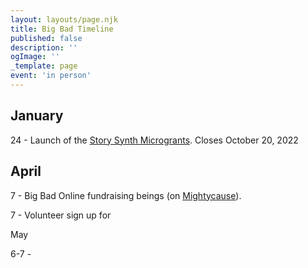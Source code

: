 ```yaml
---
layout: layouts/page.njk
title: Big Bad Timeline
published: false
description: ''
ogImage: ''
_template: page
event: 'in person'
---
```


## January

24 - Launch of the [Story Synth Microgrants](). Closes October 20, 2022

## April

7 - Big Bad Online fundraising beings (on [Mightycause](https://www.mightycause.com/story/Bigbadonline2022)).

7 - Volunteer sign up for 

May

6-7 - 

